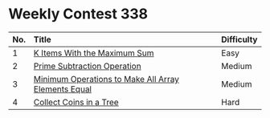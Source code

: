# Weekly Contest 338

| No. | Title | Difficulty
|:---|:---|:---|
| 1 | [K Items With the Maximum Sum](https://leetcode.com/problems/k-items-with-the-maximum-sum/) | Easy
| 2 | [Prime Subtraction Operation](https://leetcode.com/problems/prime-subtraction-operation/) | Medium
| 3 | [Minimum Operations to Make All Array Elements Equal](https://leetcode.com/problems/minimum-operations-to-make-all-array-elements-equal/) | Medium
| 4 | [Collect Coins in a Tree](https://leetcode.com/problems/collect-coins-in-a-tree/) | Hard